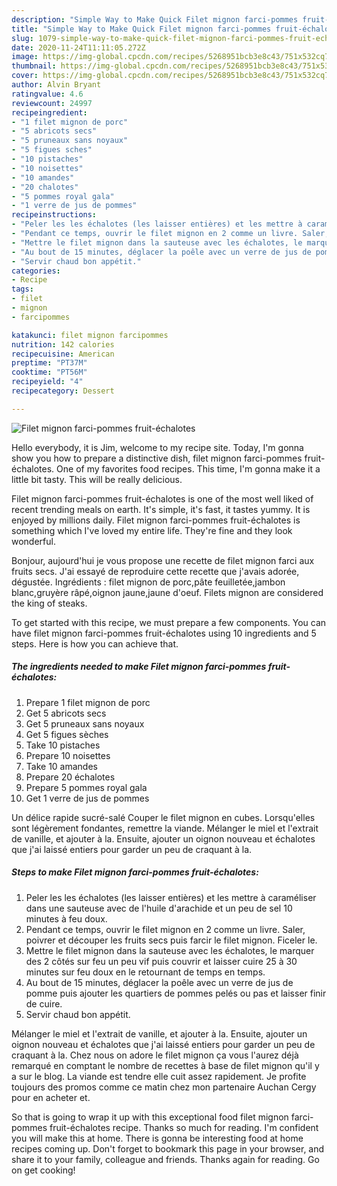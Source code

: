 ```yaml
---
description: "Simple Way to Make Quick Filet mignon farci-pommes fruit-échalotes"
title: "Simple Way to Make Quick Filet mignon farci-pommes fruit-échalotes"
slug: 1079-simple-way-to-make-quick-filet-mignon-farci-pommes-fruit-echalotes
date: 2020-11-24T11:11:05.272Z
image: https://img-global.cpcdn.com/recipes/5268951bcb3e8c43/751x532cq70/filet-mignon-farci-pommes-fruit-echalotes-photo-principale-de-la-recette.jpg
thumbnail: https://img-global.cpcdn.com/recipes/5268951bcb3e8c43/751x532cq70/filet-mignon-farci-pommes-fruit-echalotes-photo-principale-de-la-recette.jpg
cover: https://img-global.cpcdn.com/recipes/5268951bcb3e8c43/751x532cq70/filet-mignon-farci-pommes-fruit-echalotes-photo-principale-de-la-recette.jpg
author: Alvin Bryant
ratingvalue: 4.6
reviewcount: 24997
recipeingredient:
- "1 filet mignon de porc"
- "5 abricots secs"
- "5 pruneaux sans noyaux"
- "5 figues sches"
- "10 pistaches"
- "10 noisettes"
- "10 amandes"
- "20 chalotes"
- "5 pommes royal gala"
- "1 verre de jus de pommes"
recipeinstructions:
- "Peler les les échalotes (les laisser entières) et les mettre à caraméliser dans une sauteuse avec de l&#39;huile d&#39;arachide et un peu de sel 10 minutes à feu doux."
- "Pendant ce temps, ouvrir le filet mignon en 2 comme un livre. Saler, poivrer et découper les fruits secs puis farcir le filet mignon. Ficeler le."
- "Mettre le filet mignon dans la sauteuse avec les échalotes, le marquer des 2 côtés sur feu un peu vif puis couvrir et laisser cuire 25 à 30 minutes sur feu doux en le retournant de temps en temps."
- "Au bout de 15 minutes, déglacer la poêle avec un verre de jus de pomme puis ajouter les quartiers de pommes pelés ou pas et laisser finir de cuire."
- "Servir chaud bon appétit."
categories:
- Recipe
tags:
- filet
- mignon
- farcipommes

katakunci: filet mignon farcipommes 
nutrition: 142 calories
recipecuisine: American
preptime: "PT37M"
cooktime: "PT56M"
recipeyield: "4"
recipecategory: Dessert

---
```



![Filet mignon farci-pommes fruit-échalotes](https://img-global.cpcdn.com/recipes/5268951bcb3e8c43/751x532cq70/filet-mignon-farci-pommes-fruit-echalotes-photo-principale-de-la-recette.jpg)

Hello everybody, it is Jim, welcome to my recipe site. Today, I'm gonna show you how to prepare a distinctive dish, filet mignon farci-pommes fruit-échalotes. One of my favorites food recipes. This time, I'm gonna make it a little bit tasty. This will be really delicious.

Filet mignon farci-pommes fruit-échalotes is one of the most well liked of recent trending meals on earth. It's simple, it's fast, it tastes yummy. It is enjoyed by millions daily. Filet mignon farci-pommes fruit-échalotes is something which I've loved my entire life. They're fine and they look wonderful.

Bonjour, aujourd&#39;hui je vous propose une recette de filet mignon farci aux fruits secs. J&#39;ai essayé de reproduire cette recette que j&#39;avais adorée, dégustée. Ingrédients : filet mignon de porc,pâte feuilletée,jambon blanc,gruyère râpé,oignon jaune,jaune d&#39;oeuf. Filets mignon are considered the king of steaks.


To get started with this recipe, we must prepare a few components. You can have filet mignon farci-pommes fruit-échalotes using 10 ingredients and 5 steps. Here is how you can achieve that.

<!--inarticleads1-->

##### The ingredients needed to make Filet mignon farci-pommes fruit-échalotes:

1. Prepare 1 filet mignon de porc
1. Get 5 abricots secs
1. Get 5 pruneaux sans noyaux
1. Get 5 figues sèches
1. Take 10 pistaches
1. Prepare 10 noisettes
1. Take 10 amandes
1. Prepare 20 échalotes
1. Prepare 5 pommes royal gala
1. Get 1 verre de jus de pommes


Un délice rapide sucré-salé Couper le filet mignon en cubes. Lorsqu&#39;elles sont légèrement fondantes, remettre la viande. Mélanger le miel et l&#39;extrait de vanille, et ajouter à la. Ensuite, ajouter un oignon nouveau et échalotes que j&#39;ai laissé entiers pour garder un peu de craquant à la. 

<!--inarticleads2-->

##### Steps to make Filet mignon farci-pommes fruit-échalotes:

1. Peler les les échalotes (les laisser entières) et les mettre à caraméliser dans une sauteuse avec de l&#39;huile d&#39;arachide et un peu de sel 10 minutes à feu doux.
1. Pendant ce temps, ouvrir le filet mignon en 2 comme un livre. Saler, poivrer et découper les fruits secs puis farcir le filet mignon. Ficeler le.
1. Mettre le filet mignon dans la sauteuse avec les échalotes, le marquer des 2 côtés sur feu un peu vif puis couvrir et laisser cuire 25 à 30 minutes sur feu doux en le retournant de temps en temps.
1. Au bout de 15 minutes, déglacer la poêle avec un verre de jus de pomme puis ajouter les quartiers de pommes pelés ou pas et laisser finir de cuire.
1. Servir chaud bon appétit.


Mélanger le miel et l&#39;extrait de vanille, et ajouter à la. Ensuite, ajouter un oignon nouveau et échalotes que j&#39;ai laissé entiers pour garder un peu de craquant à la. Chez nous on adore le filet mignon ça vous l&#39;aurez déjà remarqué en comptant le nombre de recettes à base de filet mignon qu&#39;il y a sur le blog. La viande est tendre elle cuit assez rapidement. Je profite toujours des promos comme ce matin chez mon partenaire Auchan Cergy pour en acheter et. 

So that is going to wrap it up with this exceptional food filet mignon farci-pommes fruit-échalotes recipe. Thanks so much for reading. I'm confident you will make this at home. There is gonna be interesting food at home recipes coming up. Don't forget to bookmark this page in your browser, and share it to your family, colleague and friends. Thanks again for reading. Go on get cooking!
